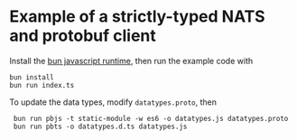 # Example of a strictly-typed NATS and protobuf client

Install the [bun javascript runtime](https://bun.sh/), then run the example code with

```
bun install
bun run index.ts
```

To update the data types, modify `datatypes.proto`, then

```
 bun run pbjs -t static-module -w es6 -o datatypes.js datatypes.proto
 bun run pbts -o datatypes.d.ts datatypes.js
```
